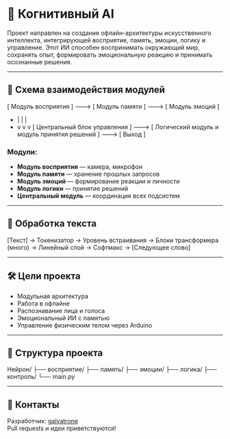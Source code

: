 # 🧠 Когнитивный AI

Проект направлен на создание офлайн-архитектуры искусственного интеллекта, интегрирующей восприятие, память, эмоции, логику и управление. Этот ИИ способен воспринимать окружающий мир, сохранять опыт, формировать эмоциональную реакцию и принимать осознанные решения.

---

## 📐 Схема взаимодействия модулей

[ Модуль восприятия ] ---> [ Модуль памяти ] ---> [ Модуль эмоций ]
- |                           |                                   |
- v                           v                                   v
[ Центральный блок управления ] ---> [ Логический модуль и модуль принятия решений ] ---> [ Выход ]


### Модули:

- **Модуль восприятия** — камера, микрофон
- **Модуль памяти** — хранение прошлых запросов
- **Модуль эмоций** — формирование реакции и личности
- **Модуль логики** — принятие решений
- **Центральный модуль** — координация всех подсистем

---

## 🧩 Обработка текста

[Текст] → Токенизатор → Уровень встраивания
→ Блоки трансформера (много)
→ Линейный слой → Софтмакс → [Следующее слово]


---

## 🛠 Цели проекта

- Модульная архитектура
- Работа в офлайне
- Распознавание лица и голоса
- Эмоциональный ИИ с памятью
- Управление физическим телом через Arduino

---

## 📁 Структура проекта

Нейрон/
├── восприятие/
├── память/
├── эмоции/
├── логика/
├── контроль/
└── main.py

---

## 🤝 Контакты

Разработчик: [galvatrone](https://github.com/galvatrone)  
Pull requests и идеи приветствуются!
